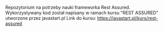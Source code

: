 Repozytorium na potrzeby nauki frameworka Rest Assured. Wykorzystywany kod został napisany w ramach kursu "REST ASSURED" utworzone przez javastart.pl 
Link do kursu: https://javastart.pl/kurs/rest-assured
